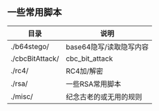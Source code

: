 ## 一些常用脚本

|      目录       |          说明          |
| --------------- | ---------------------- |
| ./b64stego/     | base64隐写/读取隐写内容 |
| ./cbcBitAttack/ | cbc_bit_attack         |
| ./rc4/          | RC4加/解密             |
| ./rsa/          | 一些RSA常用脚本         |
| ./misc/         | 纪念古老的或无用的规则  |